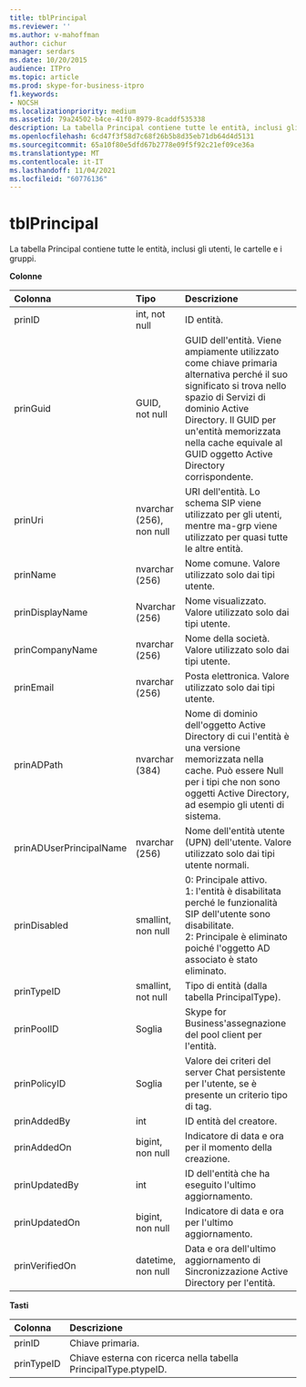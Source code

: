 ```yaml
---
title: tblPrincipal
ms.reviewer: ''
ms.author: v-mahoffman
author: cichur
manager: serdars
ms.date: 10/20/2015
audience: ITPro
ms.topic: article
ms.prod: skype-for-business-itpro
f1.keywords:
- NOCSH
ms.localizationpriority: medium
ms.assetid: 79a24502-b4ce-41f0-8979-8caddf535338
description: La tabella Principal contiene tutte le entità, inclusi gli utenti, le cartelle e i gruppi.
ms.openlocfilehash: 6cd47f3f58d7c68f26b5b8d35eb71db64d4d5131
ms.sourcegitcommit: 65a10f80e5dfd67b2778e09f5f92c21ef09ce36a
ms.translationtype: MT
ms.contentlocale: it-IT
ms.lasthandoff: 11/04/2021
ms.locfileid: "60776136"
---
```

# <a name="tblprincipal"></a>tblPrincipal
 
La tabella Principal contiene tutte le entità, inclusi gli utenti, le cartelle e i gruppi.
  
**Colonne**

|**Colonna**|**Tipo**|**Descrizione**|
|:-----|:-----|:-----|
|prinID  <br/> |int, not null  <br/> |ID entità.  <br/> |
|prinGuid  <br/> |GUID, not null  <br/> |GUID dell'entità. Viene ampiamente utilizzato come chiave primaria alternativa perché il suo significato si trova nello spazio di Servizi di dominio Active Directory. Il GUID per un'entità memorizzata nella cache equivale al GUID oggetto Active Directory corrispondente.  <br/> |
|prinUri  <br/> |nvarchar (256), non null  <br/> |URI dell'entità. Lo schema SIP viene utilizzato per gli utenti, mentre ma-grp viene utilizzato per quasi tutte le altre entità.  <br/> |
|prinName  <br/> |nvarchar (256)  <br/> |Nome comune. Valore utilizzato solo dai tipi utente.  <br/> |
|prinDisplayName  <br/> |Nvarchar (256)  <br/> |Nome visualizzato. Valore utilizzato solo dai tipi utente.  <br/> |
|prinCompanyName  <br/> |nvarchar (256)  <br/> |Nome della società. Valore utilizzato solo dai tipi utente.  <br/> |
|prinEmail  <br/> |nvarchar (256)  <br/> |Posta elettronica. Valore utilizzato solo dai tipi utente.  <br/> |
|prinADPath  <br/> |nvarchar (384)  <br/> |Nome di dominio dell'oggetto Active Directory di cui l'entità è una versione memorizzata nella cache. Può essere Null per i tipi che non sono oggetti Active Directory, ad esempio gli utenti di sistema.  <br/> |
|prinADUserPrincipalName  <br/> |nvarchar (256)  <br/> |Nome dell'entità utente (UPN) dell'utente. Valore utilizzato solo dai tipi utente normali.  <br/> |
|prinDisabled  <br/> |smallint, non null  <br/> | 0: Principale attivo. <br/>  1: l'entità è disabilitata perché le funzionalità SIP dell'utente sono disabilitate. <br/>  2: Principale è eliminato poiché l'oggetto AD associato è stato eliminato. <br/> |
|prinTypeID  <br/> |smallint, not null  <br/> |Tipo di entità (dalla tabella PrincipalType).  <br/> |
|prinPoolID  <br/> |Soglia  <br/> |Skype for Business'assegnazione del pool client per l'entità.  <br/> |
|prinPolicyID  <br/> |Soglia  <br/> |Valore dei criteri del server Chat persistente per l'utente, se è presente un criterio tipo di tag.  <br/> |
|prinAddedBy  <br/> |int  <br/> |ID entità del creatore.  <br/> |
|prinAddedOn  <br/> |bigint, non null  <br/> |Indicatore di data e ora per il momento della creazione.  <br/> |
|prinUpdatedBy  <br/> |int  <br/> |ID dell'entità che ha eseguito l'ultimo aggiornamento.  <br/> |
|prinUpdatedOn  <br/> |bigint, non null  <br/> |Indicatore di data e ora per l'ultimo aggiornamento.  <br/> |
|prinVerifiedOn  <br/> |datetime, non null  <br/> |Data e ora dell'ultimo aggiornamento di Sincronizzazione Active Directory per l'entità.  <br/> |
   
**Tasti**

|**Colonna**|**Descrizione**|
|:-----|:-----|
|prinID  <br/> |Chiave primaria.  <br/> |
|prinTypeID  <br/> |Chiave esterna con ricerca nella tabella PrincipalType.ptypeID.  <br/> |
   

